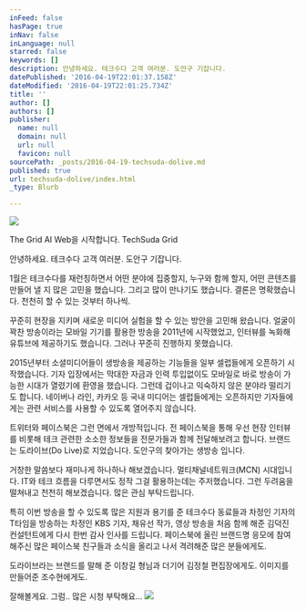 ```yaml
---
inFeed: false
hasPage: true
inNav: false
inLanguage: null
starred: false
keywords: []
description: 안녕하세요. 테크수다 고객 여러분. 도안구 기잡니다.
datePublished: '2016-04-19T22:01:37.158Z'
dateModified: '2016-04-19T22:01:25.734Z'
title: ''
author: []
authors: []
publisher:
  name: null
  domain: null
  url: null
  favicon: null
sourcePath: _posts/2016-04-19-techsuda-dolive.md
published: true
url: techsuda-dolive/index.html
_type: Blurb

---
```

![](https://the-grid-user-content.s3-us-west-2.amazonaws.com/98792155-eccd-4552-b41c-186b50d6b77d.jpg)

The Grid AI Web을 시작합니다. TechSuda Grid

안녕하세요. 테크수다 고객 여러분. 도안구 기잡니다.

1월은 테크수다를 재런칭하면서 어떤 분야에 집중할지, 누구와 함께 할지, 어떤 콘텐츠를 만들어 낼 지 많은 고민을 했습니다. 그리고 많이 만나기도 했습니다. 결론은 명확했습니다. 천천히 할 수 있는 것부터 하나씩.

꾸준히 현장을 지키며 새로운 미디어 실험을 할 수 있는 방안을 고민해 왔습니다. 얼굴이 꽉찬 방송이라는 모바일 기기를 활용한 방송을 2011년에 시작했었고, 인터뷰를 녹화해 유튜브에 제공하기도 했습니다. 그러나 꾸준히 진행하지 못했습니다.

2015년부터 소셜미디어들이 생방송을 제공하는 기능들을 일부 셀럽들에게 오픈하기 시작했습니다. 기자 입장에서는 막대한 자금과 인력 투입없이도 모바일로 바로 방송이 가능한 시대가 열렸기에 환영을 했습니다. 그런데 겁이나고 익숙하지 않은 분야라 떨리기도 합니다. 네이버나 라인, 카카오 등 국내 미디어는 셀럽들에게는 오픈하지만 기자들에게는 관련 서비스를 사용할 수 있도록 열어주지 않습니다.

트위터와 페이스북은 그런 면에서 개방적입니다. 전 페이스북을 통해 우선 현장 인터뷰를 비롯해 테크 관련한 소소한 정보들을 전문가들과 함께 전달해보려고 합니다. 브랜드는 도라이브(Do Live)로 지었습니다. 도안구의 찾아가는 생방송 입니다.

거창한 말씀보다 재미나게 하나하나 해보겠습니다. 멀티채널네트워크(MCN) 시대입니다. IT와 테크 흐름을 다루면서도 정작 그걸 활용하는데는 주저했습니다. 그런 두려움을 떨쳐내고 천천히 해보겠습니다. 많은 관심 부탁드립니다.

특히 이번 방송을 할 수 있도록 많은 지원과 용기를 준 테크수다 동료들과 차정인 기자의 T타임을 방송하는 차정인 KBS 기자, 채유선 작가, 영상 방송을 처음 함께 해준 김덕진 컨설턴트에게 다시 한번 감사 인사를 드립니다. 페이스북에 올린 브랜드명 응모에 참여해주신 많은 페이스북 친구들과 소식을 올리고 나서 격려해준 많은 분들에게도.

도라이브라는 브랜드를 말해 준 이창길 형님과 더기어 김정철 편집장에게도. 이미지를 만들어준 조수현에게도.

잘해볼게요. 그럼.. 많은 시청 부탁해요...
![](https://the-grid-user-content.s3-us-west-2.amazonaws.com/2cc76ffe-de5f-413d-8d37-2bd6fc9182f5.jpg)